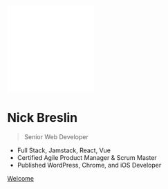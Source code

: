 <!-- _coverpage.md -->

![logo](media/logo_white.svg)

# Nick Breslin

> Senior Web Developer

- Full Stack, Jamstack, React, Vue
- Certified Agile Product Manager & Scrum Master
- Published WordPress, Chrome, and iOS Developer

[Welcome](#welcome)
